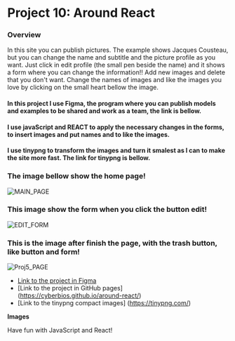 # Project 10: Around React

### Overview

In this site you can publish pictures. The example shows Jacques Cousteau, but you can change the name and subtitle and the picture profile
as you want. Just click in edit profile (the small pen beside the name) and it shows a form where you can change the information!!
Add new images and delete that you don't want. Change the names of images and like the images you love by clicking on the small heart bellow the image.

#### In this project I use Figma, the program where you can publish models and examples to be shared and work as a team, the link is bellow.

#### I use javaScript and REACT to apply the necessary changes in the forms, to insert images and put names and to like the images.

#### I use tinypng to transform the images and turn it smalest as I can to make the site more fast. The link for tinypng is bellow.

### The image bellow show the home page!

![MAIN_PAGE](https://user-images.githubusercontent.com/15382289/192146692-6ce7f060-589c-43aa-a692-04639b08b3c8.png)

### This image show the form when you click the button edit!

![EDIT_FORM](https://user-images.githubusercontent.com/15382289/192146691-0632bb96-6f71-41eb-b858-3e7cec05756d.png)

### This is the image after finish the page, with the trash button, like button and form!

![Proj5_PAGE](https://user-images.githubusercontent.com/15382289/195345965-87865e00-8063-46fe-b19a-bcb823d7a131.png)

- [Link to the project in Figma](https://www.figma.com/file/SurN1jaeEQIhuZEDMhmWWf/Sprint-4-Around-The-U.S.-desktop-mobile?node-id=0%3A1)
- [Link to the project in GitHub pages] (https://cyberbios.github.io/around-react/)
- [Link to the tinypng compact images] (https://tinypng.com/)

**Images**

Have fun with JavaScript and React!
